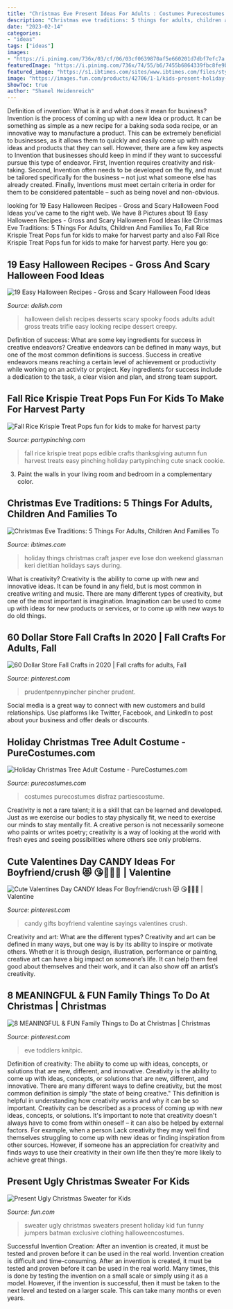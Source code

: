 ```yaml
---
title: "Christmas Eve Present Ideas For Adults : Costumes Purecostumes Disfraz Partiescostume"
description: "Christmas eve traditions: 5 things for adults, children and families to"
date: "2023-02-14"
categories:
- "ideas"
tags: ["ideas"]
images:
- "https://i.pinimg.com/736x/03/cf/06/03cf0639870af5e660201d7dbf7efc7a.jpg"
featuredImage: "https://i.pinimg.com/736x/74/55/b6/7455b6864339fbc8fe9bbb1aa0a2b591--candy-sayings-cute-sayings.jpg"
featured_image: "https://s1.ibtimes.com/sites/www.ibtimes.com/files/styles/full/public/2016/12/23/gettyimages-453581685.jpg"
image: "https://images.fun.com/products/42706/1-1/kids-present-holiday-sweater1.jpg"
ShowToc: true
author: "Shanel Heidenreich"
---
```



Definition of invention: What is it and what does it mean for business?
Invention is the process of coming up with a new Idea or product. It can be something as simple as a new recipe for a baking soda soda recipe, or an innovative way to manufacture a product. This can be extremely beneficial to businesses, as it allows them to quickly and easily come up with new ideas and products that they can sell. However, there are a few key aspects to Invention that businesses should keep in mind if they want to successful pursue this type of endeavor. First, Invention requires creativity and risk-taking. Second, Invention often needs to be developed on the fly, and must be tailored specifically for the business – not just what someone else has already created. Finally, Inventions must meet certain criteria in order for them to be considered patentable – such as being novel and non-obvious.

	

		
looking for 19 Easy Halloween Recipes - Gross and Scary Halloween Food Ideas you've came to the right web. We have 8 Pictures about 19 Easy Halloween Recipes - Gross and Scary Halloween Food Ideas like Christmas Eve Traditions: 5 Things For Adults, Children And Families To, Fall Rice Krispie Treat Pops fun for kids to make for harvest party and also Fall Rice Krispie Treat Pops fun for kids to make for harvest party. Here you go:
		
    
## 19 Easy Halloween Recipes - Gross And Scary Halloween Food Ideas

<img loading=lazy src="http://del.h-cdn.co/assets/17/41/1507928293-delish-spider-trifle-pinterest-still001.jpg" onerror="this.onerror=null;this.src='https://tse2.mm.bing.net/th?id=OIP.8RFiOw_rOQy-jKwFRQSKwAHaLG&amp;pid=15.1';" alt="19 Easy Halloween Recipes - Gross and Scary Halloween Food Ideas">

_Source: delish.com_

>halloween delish recipes desserts scary spooky foods adults adult gross treats trifle easy looking recipe dessert creepy. 

	

Definition of success: What are some key ingredients for success in creative endeavors?
Creative endeavors can be defined in many ways, but one of the most common definitions is success. Success in creative endeavors means reaching a certain level of achievement or productivity while working on an activity or project. Key ingredients for success include a dedication to the task, a clear vision and plan, and strong team support.

    
## Fall Rice Krispie Treat Pops Fun For Kids To Make For Harvest Party

<img loading=lazy src="https://partypinching.com/wp-content/uploads/2016/12/cache_4099725075.jpg" onerror="this.onerror=null;this.src='https://tse2.mm.bing.net/th?id=OIP.n2tRW0VRU95VJm4wcVUgywHaHa&amp;pid=15.1';" alt="Fall Rice Krispie Treat Pops fun for kids to make for harvest party">

_Source: partypinching.com_

>fall rice krispie treat pops edible crafts thanksgiving autumn fun harvest treats easy pinching holiday partypinching cute snack cookie. 

	

3. Paint the walls in your living room and bedroom in a complementary color. 

    
## Christmas Eve Traditions: 5 Things For Adults, Children And Families To

<img loading=lazy src="https://s1.ibtimes.com/sites/www.ibtimes.com/files/styles/full/public/2016/12/23/gettyimages-453581685.jpg" onerror="this.onerror=null;this.src='https://tse1.mm.bing.net/th?id=OIP.IZ8vMgGeSCwX8QwWzH7CZgHaE-&amp;pid=15.1';" alt="Christmas Eve Traditions: 5 Things For Adults, Children And Families To">

_Source: ibtimes.com_

>holiday things christmas craft jasper eve lose don weekend glassman keri dietitian holidays says during. 

	

What is creativity?
Creativity is the ability to come up with new and innovative ideas. It can be found in any field, but is most common in creative writing and music. There are many different types of creativity, but one of the most important is imagination. Imagination can be used to come up with ideas for new products or services, or to come up with new ways to do old things.

    
## 60 Dollar Store Fall Crafts In 2020 | Fall Crafts For Adults, Fall

<img loading=lazy src="https://i.pinimg.com/736x/03/cf/06/03cf0639870af5e660201d7dbf7efc7a.jpg" onerror="this.onerror=null;this.src='https://tse3.mm.bing.net/th?id=OIP.PGGDBTCK7ICrXSvYJQVuJwHaLH&amp;pid=15.1';" alt="60 Dollar Store Fall Crafts in 2020 | Fall crafts for adults, Fall">

_Source: pinterest.com_

>prudentpennypincher pincher prudent. 

	

Social media is a great way to connect with new customers and build relationships. Use platforms like Twitter, Facebook, and LinkedIn to post about your business and offer deals or discounts.

    
## Holiday Christmas Tree Adult Costume - PureCostumes.com

<img loading=lazy src="https://www.purecostumes.com/mm5/graphics/00000001/R889346_full_1.jpg" onerror="this.onerror=null;this.src='https://tse4.mm.bing.net/th?id=OIP.6lRnytWSkfz4tD2XkELm0QHaLO&amp;pid=15.1';" alt="Holiday Christmas Tree Adult Costume - PureCostumes.com">

_Source: purecostumes.com_

>costumes purecostumes disfraz partiescostume. 

	

Creativity is not a rare talent; it is a skill that can be learned and developed. Just as we exercise our bodies to stay physically fit, we need to exercise our minds to stay mentally fit. A creative person is not necessarily someone who paints or writes poetry; creativity is a way of looking at the world with fresh eyes and seeing possibilities where others see only problems.

    
## Cute Valentines Day CANDY Ideas For Boyfriend/crush 😻 ️😘🎀💋💌 | Valentine

<img loading=lazy src="https://i.pinimg.com/736x/74/55/b6/7455b6864339fbc8fe9bbb1aa0a2b591--candy-sayings-cute-sayings.jpg" onerror="this.onerror=null;this.src='https://tse2.mm.bing.net/th?id=OIP.M5VdaroIlKmB5dxNnsh7egHaJ3&amp;pid=15.1';" alt="Cute Valentines Day CANDY Ideas For Boyfriend/crush 😻 ️😘🎀💋💌 | Valentine">

_Source: pinterest.com_

>candy gifts boyfriend valentine sayings valentines crush. 

	

Creativity and art: What are the different types?
Creativity and art can be defined in many ways, but one way is by its ability to inspire or motivate others. Whether it is through design, illustration, performance or painting, creative art can have a big impact on someone’s life. It can help them feel good about themselves and their work, and it can also show off an artist’s creativity.

    
## 8 MEANINGFUL &amp; FUN Family Things To Do At Christmas | Christmas

<img loading=lazy src="https://i.pinimg.com/736x/5e/42/31/5e42315acf60b76ce92e2fa9d2941f6a.jpg" onerror="this.onerror=null;this.src='https://tse1.mm.bing.net/th?id=OIP.YRgFFtlhBfVMSNq8IV7x0QHaO0&amp;pid=15.1';" alt="8 MEANINGFUL &amp; FUN Family Things to Do at Christmas | Christmas">

_Source: pinterest.com_

>eve toddlers knitpic. 

	

Definition of creativity: The ability to come up with ideas, concepts, or solutions that are new, different, and innovative.
Creativity is the ability to come up with ideas, concepts, or solutions that are new, different, and innovative. There are many different ways to define creativity, but the most common definition is simply "the state of being creative." This definition is helpful in understanding how creativity works and why it can be so important.
Creativity can be described as a process of coming up with new ideas, concepts, or solutions. It's important to note that creativity doesn't always have to come from within oneself – it can also be helped by external factors. For example, when a person Lack creativity they may well find themselves struggling to come up with new ideas or finding inspiration from other sources. However, if someone has an appreciation for creativity and finds ways to use their creativity in their own life then they're more likely to achieve great things.

    
## Present Ugly Christmas Sweater For Kids

<img loading=lazy src="https://images.fun.com/products/42706/1-1/kids-present-holiday-sweater1.jpg" onerror="this.onerror=null;this.src='https://tse4.mm.bing.net/th?id=OIP.l3z7tZQK45mHqy-lRRzhFgHaKl&amp;pid=15.1';" alt="Present Ugly Christmas Sweater for Kids">

_Source: fun.com_

>sweater ugly christmas sweaters present holiday kid fun funny jumpers batman exclusive clothing halloweencostumes. 

	

Successful Invention Creation: After an invention is created, it must be tested and proven before it can be used in the real world.
Invention creation is difficult and time-consuming. After an invention is created, it must be tested and proven before it can be used in the real world. Many times, this is done by testing the invention on a small scale or simply using it as a model. However, if the invention is successful, then it must be taken to the next level and tested on a larger scale. This can take many months or even years.

